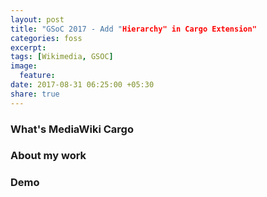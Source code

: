 ```yaml
---
layout: post
title: "GSoC 2017 - Add "Hierarchy" in Cargo Extension"
categories: foss
excerpt:
tags: [Wikimedia, GSOC]
image:
  feature:
date: 2017-08-31 06:25:00 +05:30
share: true
---
```


### What's MediaWiki Cargo

### About my work

### Demo